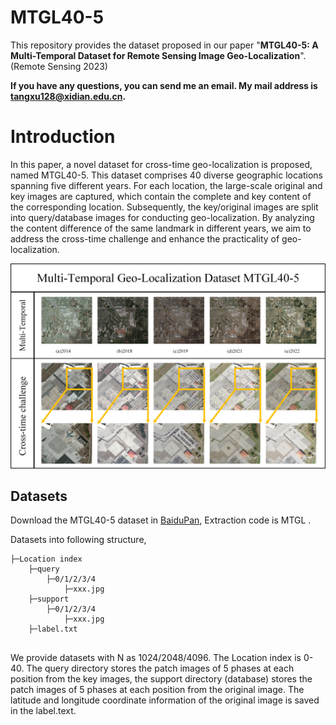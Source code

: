 # MTGL40-5

This repository provides the dataset proposed in our paper "**MTGL40-5: A Multi-Temporal Dataset for Remote Sensing Image Geo-Localization**". (Remote Sensing 2023)

**If you have any questions, you can send me an email. My mail address is tangxu128@xidian.edu.cn.**

# Introduction

In this paper, a novel dataset for cross-time geo-localization is proposed, named MTGL40-5. This dataset comprises 40 diverse geographic locations spanning five different years. For each location, the large-scale original and key images are captured, which contain the complete and key content of the corresponding location. Subsequently, the key/original images are split into query/database images for conducting geo-localization. By analyzing the content difference of the same landmark in different years, we aim to address the cross-time challenge and enhance the practicality of geo-localization.

![GA](GA.jpg)

## Datasets

Download the MTGL40-5 dataset in [BaiduPan](https://pan.baidu.com/s/173w53DHAmHmXTZ6cppdpZg), Extraction code is MTGL . 

Datasets into following structure,

```
├─Location index
    ├─query
    	├─0/1/2/3/4
    		├─xxx.jpg
    ├─support
    	├─0/1/2/3/4
   	 		├─xxx.jpg
    ├─label.txt
    	
```

We provide datasets with N as 1024/2048/4096. The Location index is 0-40. The query directory stores the patch images of 5 phases at each position from the key images, the support directory (database) stores the patch images of 5 phases at each position from the original image. The latitude and longitude coordinate information of the original image is saved in the label.text.

